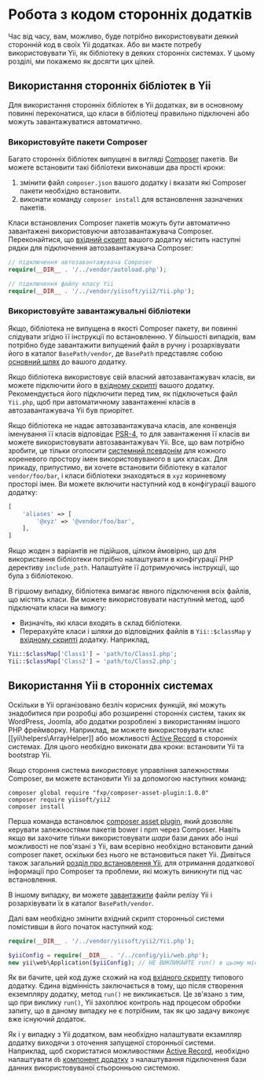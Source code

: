 Робота з кодом сторонніх додатків
=================================

Час від часу, вам, можливо, буде потрібно використовувати деякий сторонній код в своїх Yii додатках.
Або ви маєте потребу використовувати Yii, як бібліотеку в деяких сторонніх системах.
У цьому розділі, ми покажемо як досягти цих цілей.

Використання сторонніх бібліотек в Yii <span id="using-libs-in-yii"></span>
--------------------------------------

Для використання сторонніх бібліотек в Yii додатках, ви в основному повинні переконатися, що класи в бібліотеці
правильно підключені або можуть завантажуватися автоматично.

### Використовуйте пакети Composer <span id="using-composer-packages"></span>

Багато сторонніх бібліотек випущені в вигляді [Composer](https://getcomposer.org/) пакетів.
Ви можете встановити такі бібліотеки виконавши два прості кроки:

1. змінити файл `composer.json` вашого додатку і вказати які Composer пакети необхідно встановити.
2. виконати команду `composer install` для встановлення зазначених пакетів.

Класи встановлених Composer пакетів можуть бути автоматично завантажені використовуючи автозавантажувача Composer.
Переконайтися, що [вхідний скрипт](structure-entry-scripts.md) вашого додатку містить наступні рядки для
підключення автозавантажувача Composer:

```php
// підключення автозавантажувача Composer
require(__DIR__ . '/../vendor/autoload.php');

// підключення файлу класу Yii
require(__DIR__ . '/../vendor/yiisoft/yii2/Yii.php');
```

### Використовуйте завантажувальні бібліотеки <span id="using-downloaded-libs"></span>

Якщо, бібліотека не випущена в якості Composer пакету, ви повинні слідувати згідно її інструкції по встановленню.
У більшості випадків, вам потрібно буде завантажити випущений файл в ручну і розархівувати його в каталог `BasePath/vendor`,
де `BasePath` представляє собою [основний шлях](structure-applications.md#basePath) до вашого додатку.

Якщо бібліотека використовує свій власний автозавантажувач класів, ви можете підключити його в [вхідному скрипті](structure-entry-scripts.md)
вашого додатку. Рекомендується його підключити перед тим, як підключеться файл `Yii.php`, щоб при автоматичному завантаженні класів
в автозавантажувача Yii був приорітет.

Якщо бібліотека не надає автозавантажувача класів, але конвенція іменування її класів відповідає [PSR-4](http://www.php-fig.org/psr/psr-4/),
то для завантаження її класів ви можете використовувати автозавантажувач Yii. Все, що вам потрібно зробити, це тільки оголосити
[системний псевдонім](concept-aliases.md#defining-aliases) для кожного кореневого простору імен використовуваного в цих класах.
Для прикаду, припустимо, ви хочете встановити бібліотеку в каталог `vendor/foo/bar`, і класи бібліотеки знаходяться в `xyz` кориневому просторі імен.
Ви можете включити наступний код в конфігурації вашого додатку:


```php
[
    'aliases' => [
        '@xyz' => '@vendor/foo/bar',
    ],
]
```

Якщо жоден з варіантів не підійшов, цілком ймовірно, що для використання бібліотеки потрібно налаштувати в конфігурації PHP
дерективу `include_path`. Налаштуйте її дотримуючись інструкції, що була з бібліотекою.

В гіршому випадку, бібліотека вимагає явного підключення всіх файлів, що містять класи.
Ви можете використовувати наступний метод, щоб підключати класи на вимогу:

* Визначіть, які класи входять в склад бібліотеки.
* Перерахуйте класи і шляхи до відповідних файлів в `Yii::$classMap` у [вхідному скрипті](structure-entry-scripts.md)
  додатку. Наприклад,
```php
Yii::$classMap['Class1'] = 'path/to/Class1.php';
Yii::$classMap['Class2'] = 'path/to/Class2.php';
```

Використання Yii в сторонніх системах <span id="using-yii-in-others"></span>
-------------------------------------

Оскільки в Yii організовано безліч корисних функцій, які можуть знадобитися при розробці або розширенні сторонніх систем,
таких як WordPress, Joomla, або додатки розроблені з використанням іншого PHP фреймворку.
Наприклад, ви можете використовувати клас [[yii\helpers\ArrayHelper]] або можливості [Active Record](db-active-record.md)
в сторонніх системах. Для цього необхідно виконати два кроки: встановити Yii та bootstrap Yii.

Якщо стороння система використовує управління залежностями Composer, ви можете встановити Yii за допомогою наступних команд:

    composer global require "fxp/composer-asset-plugin:1.0.0"
    composer require yiisoft/yii2
    composer install

Перша команда встановлює [composer asset plugin](https://github.com/francoispluchino/composer-asset-plugin/),
який дозволяє керувати залежностями пакетів bower і npm через Composer. Навіть якщо ви захочите тільки використовувати *шари* бази даних
або інші можливості не пов'язані з Yii, вам всерівно необхідно встановити даний composer пакет, оскільки без нього не встановиться пакет Yii.
Дивіться також загальний [розділ про встановлення Yii](start-installation.md#installing-via-composer), для отримання додаткової
інформації про Composer та проблеми, які можуть виникнути під час встановлення.

В іншому випадку, ви можете [завантажити](http://www.yiiframework.com/download/) файли релізу Yii і розархівувати їх
в каталог `BasePath/vendor`.

Далі вам необхідно змінити вхідний скрипт сторонньої системи помістивши в його початок наступний код:

```php
require(__DIR__ . '/../vendor/yiisoft/yii2/Yii.php');

$yiiConfig = require(__DIR__ . '/../config/yii/web.php');
new yii\web\Application($yiiConfig); // НЕ ВИКЛИКАЙТЕ run() в цьому місці
```

Як ви бачите, цей код дуже схожий на код [вхідного скрипту](structure-entry-scripts.md) типового додатку.
Єдина відмінність заключається в тому, що після створення екземпляру додатку, метод `run()` не викликається.
Це зв'язано з тим, що при виклику `run()`, Yii захоплює контроль над процесом обробки запиту, що в даному випадку
не є потрібним, так як цю задачу виконує вже існуючий додаток.

Як і у випадку з Yii додатком, вам необхідно налаштувати екзампляр додатку виходячи з оточення запущеної сторонньої системи.
Наприклад, щоб скористатися можливостями [Active Record](db-active-record.md), необхідно налаштувати `db`
[компонент додатку](structure-application-components.md) з налаштування підключення бази данних використовуваної стьоронньою системою.